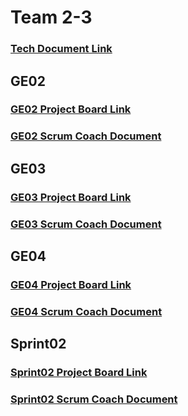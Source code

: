 # Team 2-3

### [Tech Document Link](https://docs.google.com/document/d/11pbzGR5ZNCQKvO1nakObb1Vw-ju5uhsOX7e-FnBSXI4/edit?usp=sharing)

## GE02

### [GE02 Project Board Link](https://github.com/users/nengler1/projects/1/)

### [GE02 Scrum Coach Document](https://docs.google.com/document/d/10SnXcCsy6JZYtPTZ_ZztLmZJOgrfNIDq04kTfq3zuLQ/edit)

## GE03

### [GE03 Project Board Link](https://github.com/users/nengler1/projects/1/)

### [GE03 Scrum Coach Document](https://docs.google.com/document/d/1RNLLmGAhAJ6c_3iHO3q_2tUIW6hlADcpiYcARV46OoY/edit?usp=sharing)

## GE04

### [GE04 Project Board Link](https://github.com/users/nengler1/projects/1/)

### [GE04 Scrum Coach Document](https://docs.google.com/document/d/1bXE_gbO7W61NalaqTccOTtN4icDu09oLQQi-c3arpmg/edit?usp=sharing)

## Sprint02

### [Sprint02 Project Board Link](https://github.com/users/LDELZ/projects/5/views/1)

### [Sprint02 Scrum Coach Document](https://docs.google.com/document/d/14qYElMBVs7pz8VuEIi8-ztFEKcTpylMK9Uk3GGplqYw/edit)

